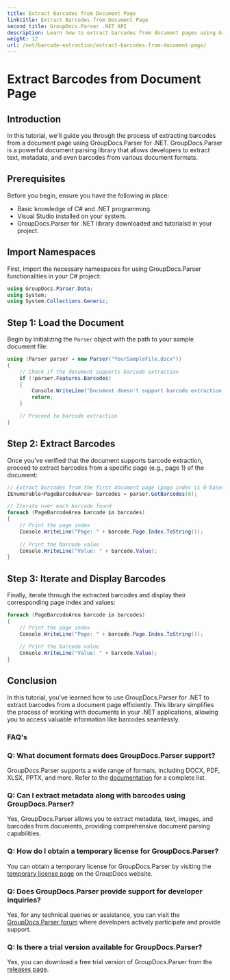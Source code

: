 ```yaml
---
title: Extract Barcodes from Document Page
linktitle: Extract Barcodes from Document Page
second_title: GroupDocs.Parser .NET API
description: Learn how to extract barcodes from document pages using GroupDocs.Parser for .NET. This tutorial provides step-by-step guidance for barcode extraction.
weight: 12
url: /net/barcode-extraction/extract-barcodes-from-document-page/
---
```


# Extract Barcodes from Document Page

## Introduction
In this tutorial, we'll guide you through the process of extracting barcodes from a document page using GroupDocs.Parser for .NET. GroupDocs.Parser is a powerful document parsing library that allows developers to extract text, metadata, and even barcodes from various document formats.
## Prerequisites

Before you begin, ensure you have the following in place:
- Basic knowledge of C# and .NET programming.
- Visual Studio installed on your system.
- GroupDocs.Parser for .NET library downloaded and tutorialsd in your project.
## Import Namespaces
First, import the necessary namespaces for using GroupDocs.Parser functionalities in your C# project:

```csharp
using GroupDocs.Parser.Data;
using System;
using System.Collections.Generic;
```
## Step 1: Load the Document

Begin by initializing the `Parser` object with the path to your sample document file:

```csharp
using (Parser parser = new Parser("YourSampleFile.docx"))
{
    // Check if the document supports barcode extraction
    if (!parser.Features.Barcodes)
    {
        Console.WriteLine("Document doesn't support barcode extraction.");
        return;
    }

    // Proceed to barcode extraction
}
```
## Step 2: Extract Barcodes

Once you've verified that the document supports barcode extraction, proceed to extract barcodes from a specific page (e.g., page 1) of the document:

```csharp
// Extract barcodes from the first document page (page index is 0-based)
IEnumerable<PageBarcodeArea> barcodes = parser.GetBarcodes(0);

// Iterate over each barcode found
foreach (PageBarcodeArea barcode in barcodes)
{
    // Print the page index
    Console.WriteLine("Page: " + barcode.Page.Index.ToString());
    
    // Print the barcode value
    Console.WriteLine("Value: " + barcode.Value);
}
```
## Step 3: Iterate and Display Barcodes

Finally, iterate through the extracted barcodes and display their corresponding page index and values:

```csharp
foreach (PageBarcodeArea barcode in barcodes)
{
    // Print the page index
    Console.WriteLine("Page: " + barcode.Page.Index.ToString());
    
    // Print the barcode value
    Console.WriteLine("Value: " + barcode.Value);
}
```
## Conclusion

In this tutorial, you've learned how to use GroupDocs.Parser for .NET to extract barcodes from a document page efficiently. This library simplifies the process of working with documents in your .NET applications, allowing you to access valuable information like barcodes seamlessly.

### FAQ's

### Q: What document formats does GroupDocs.Parser support?
GroupDocs.Parser supports a wide range of formats, including DOCX, PDF, XLSX, PPTX, and more. Refer to the [documentation](https://tutorials.groupdocs.com/parser/net/) for a complete list.

### Q: Can I extract metadata along with barcodes using GroupDocs.Parser?
Yes, GroupDocs.Parser allows you to extract metadata, text, images, and barcodes from documents, providing comprehensive document parsing capabilities.

### Q: How do I obtain a temporary license for GroupDocs.Parser?
You can obtain a temporary license for GroupDocs.Parser by visiting the [temporary license page](https://purchase.groupdocs.com/temporary-license/) on the GroupDocs website.

### Q: Does GroupDocs.Parser provide support for developer inquiries?
Yes, for any technical queries or assistance, you can visit the [GroupDocs.Parser forum](https://forum.groupdocs.com/c/parser/17) where developers actively participate and provide support.

### Q: Is there a trial version available for GroupDocs.Parser?
Yes, you can download a free trial version of GroupDocs.Parser from the [releases page](https://releases.groupdocs.com/).

